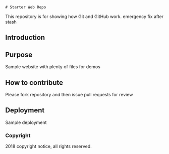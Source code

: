 	# Starter Web Repo

This repository is for showing how Git and GitHub work. emergency fix after stash

## Introduction

## Purpose

Sample website with plenty of files for demos

## How to contribute

Please fork repository and then issue pull requests for review

## Deployment

Sample deployment

### Copyright

2018 copyright notice, all rights reserved.